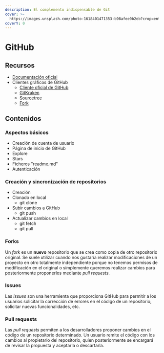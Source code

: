 ```yaml
---
description: El complemento indispensable de Git
cover: >-
  https://images.unsplash.com/photo-1618401471353-b98afee0b2eb?crop=entropy&cs=srgb&fm=jpg&ixid=M3wxOTcwMjR8MHwxfHNlYXJjaHwxfHxnaXRodWJ8ZW58MHx8fHwxNjkzNjU1Njg5fDA&ixlib=rb-4.0.3&q=85
coverY: 0
---
```


# GitHub

## Recursos

* [Documentación oficial](https://docs.github.com/es)
* Clientes gráficos de GitHub
  * [Cliente oficial de GitHub](https://desktop.github.com/)
  * [GitKraken](https://www.gitkraken.com/)
  * [Sourcetree](https://www.sourcetreeapp.com/)
  * [Fork](https://git-fork.com/)

## Contenidos

### Aspectos básicos

* Creación de cuenta de usuario
* Página de inicio de GitHub
* Explore
* Stars
* Ficheros "readme.md"
* Autenticación

### Creación y sincronización de repositorios

* Creación
* Clonado en local
  * git clone
* Subir cambios a GitHub
  * git push
* Actualizar cambios en local
  * git fetch
  * git pull

### Forks

Un _fork_ es un **nuevo** repositorio que se crea como copia de otro repositorio original. Se suele utilizar cuando nos gustaría realizar modificaciones de un proyecto en otro totalmente independiente porque no tenemos permisos de modificación en el original o simplemente queremos realizar cambios para posteriormente proponerlos mediante _pull requests_.

### Issues

Las _issues_ son una herramienta que proporciona GitHub para permitir a los usuarios solicitar la corrección de errores en el código de un repositorio, solicitar nuevas funcionalidades, etc.

### Pull requests

Las _pull requests_ permiten a los desarrolladores proponer cambios en el código de un repositorio determinado. Un usuario remite el código con los cambios al propietario del repositorio, quien posteriormente se encargará de revisar la propuesta y aceptarla o descartarla.
